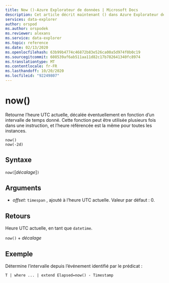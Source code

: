 ```yaml
---
title: Now ()-Azure Explorateur de données | Microsoft Docs
description: Cet article décrit maintenant () dans Azure Explorateur de données.
services: data-explorer
author: orspod
ms.author: orspodek
ms.reviewer: alexans
ms.service: data-explorer
ms.topic: reference
ms.date: 02/13/2020
ms.openlocfilehash: 63b99b4774c46872b83e526ca00a5d974f0b0c19
ms.sourcegitcommit: 608539af6ab511aa11d82c17b782641340fc8974
ms.translationtype: MT
ms.contentlocale: fr-FR
ms.lasthandoff: 10/20/2020
ms.locfileid: "92249807"
---
```

# <a name="now"></a>now()

Retourne l’heure UTC actuelle, décalée éventuellement en fonction d’un intervalle de temps donné.
Cette fonction peut être utilisée plusieurs fois dans une instruction, et l’heure référencée est la même pour toutes les instances.

```kusto
now()
now(-2d)
```

## <a name="syntax"></a>Syntaxe

`now(`[*décalage*]`)`

## <a name="arguments"></a>Arguments

* *offset*: `timespan` , ajouté à l’heure UTC actuelle. Valeur par défaut : 0.

## <a name="returns"></a>Retours

Heure UTC actuelle, en tant que `datetime`.

`now()` + *décalage* 

## <a name="example"></a>Exemple

Détermine l’intervalle depuis l’événement identifié par le prédicat :

```kusto
T | where ... | extend Elapsed=now() - Timestamp
```